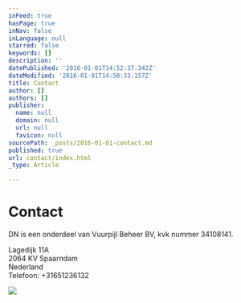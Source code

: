 ```yaml
---
inFeed: true
hasPage: true
inNav: false
inLanguage: null
starred: false
keywords: []
description: ''
datePublished: '2016-01-01T14:52:37.342Z'
dateModified: '2016-01-01T14:50:33.157Z'
title: Contact
author: []
authors: []
publisher:
  name: null
  domain: null
  url: null
  favicon: null
sourcePath: _posts/2016-01-01-contact.md
published: true
url: contact/index.html
_type: Article

---
```

# Contact

DN is een onderdeel van Vuurpijl Beheer BV, kvk nummer 34108141\.

Lagedijk 11A  
2064 KV Spaarndam  
Nederland  
Telefoon: +31651236132

![](https://the-grid-user-content.s3-us-west-2.amazonaws.com/2802f62b-0880-4f59-a0e9-4a12a5855688.jpg)